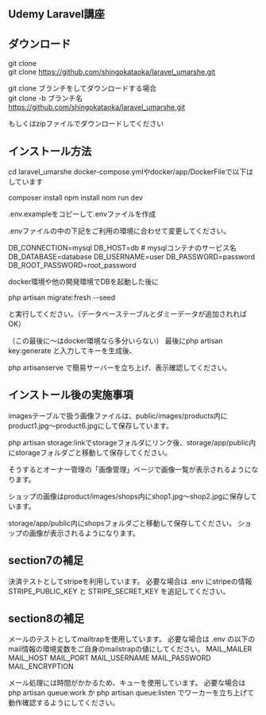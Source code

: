 ## Udemy Laravel講座

## ダウンロード

git clone  
git clone https://github.com/shingokataoka/laravel_umarshe.git

git clone ブランチをしてダウンロードする場合  
git clone -b ブランチ名 https://github.com/shingokataoka/laravel_umarshe.git

もしくはzipファイルでダウンロードしてください

## インストール方法

cd laravel_umarshe
docker-compose.ymlやdocker/app/DockerFileで以下はしています

composer install
npm install
nom run dev

.env.exampleをコピーして.envファイルを作成

.envファイルの中の下記をご利用の環境に合わせて変更してください。

DB_CONNECTION=mysql
DB_HOST=db # mysqlコンテナのサービス名
DB_DATABASE=database
DB_USERNAME=user
DB_PASSWORD=password
DB_ROOT_PASSWORD=root_password

docker環境や他の開発環境でDBを起動した後に

php artisan migrate:fresh --seed

と実行してください。（データベーステーブルとダミーデータが追加されればOK）

（この最後に〜はdocker環境なら多分いらない）
最後にphp artisan key:generate
と入力してキーを生成後、

php artisanserve
で簡易サーバーを立ち上げ、表示確認してください。

## インストール後の実施事項
imagesテーブルで扱う画像ファイルは、public/images/products内にproduct1.jpg〜product6.jpgにして保存しています。

php artisan storage:linkでstorageフォルダにリンク後、storage/app/public内にstorageフォルダごと移動して保存してください。

そうするとオーナー管理の「画像管理」ページで画像一覧が表示されるようになります。

ショップの画像はproduct/images/shops内にshop1.jpg〜shop2.jpgに保存しています。

storage/app/public内にshopsフォルダごと移動して保存してください。
ショップの画像が表示されるようになります。


## section7の補足

決済テストとしてstripeを利用しています。
必要な場合は .env にstripeの情報 STRIPE_PUBLIC_KEY と STRIPE_SECRET_KEY を追記してください。

## section8の補足

メールのテストとしてmailtrapを使用しています。
必要な場合は .env の以下のmail情報の環境変数をご自身のmailstrapの値にしてください。
MAIL_MAILER
MAIL_HOST
MAIL_PORT
MAIL_USERNAME
MAIL_PASSWORD
MAIL_ENCRYPTION

メール処理には時間がかかるため、キューを使用しています。
必要な場合は php artisan queue:work か
php artisan queue:listen でワーカーを立ち上げて動作確認するようにしてください。
